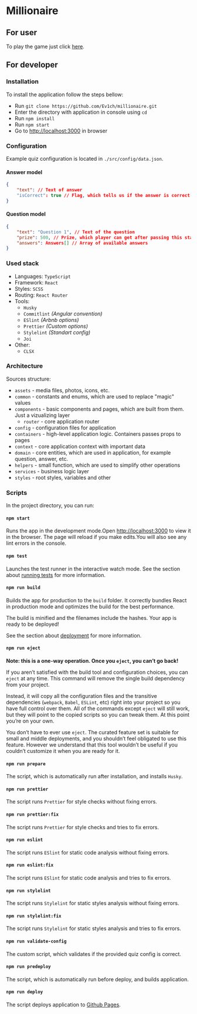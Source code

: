 # Millionaire

## For user

To play the game just click [here](https://ev1ch.github.io/millionaire/).

## For developer

### Installation

To install the application follow the steps bellow:

-   Run `git clone https://github.com/Ev1ch/millionaire.git`
-   Enter the directory with application in console using `cd`
-   Run `npm install`
-   Run `npm start`
-   Go to [http://localhost:3000](http://localhost:3000) in browser

### Configuration

Example quiz configuration is located in `./src/config/data.json`.

#### Answer model

```json
{
    "text": // Text of answer
    "isCorrect": true // Flag, which tells us if the answer is correct (can be skipped, if an answer is wrong)
}
```

#### Question model

```json
{
    "text": "Question 1", // Text of the question
    "prize": 500, // Prize, which player can get after passing this stage
    "answers": Answers[] // Array of available answers
}
```

### Used stack

-   Languages: `TypeScript`
-   Framework: `React`
-   Styles: `SCSS`
-   Routing: `React Router`
-   Tools:
    -   `Husky`
    -   `Commitlint` _(Angular convention)_
    -   `ESlint` _(Arbnb options)_
    -   `Prettier` _(Custom options)_
    -   `Stylelint` _(Standart config)_
    -   `Joi`
-   Other:
    -   `CLSX`

### Architecture

Sources structure:

-   `assets` - media files, photos, icons, etc.
-   `common` - constants and enums, which are used to replace "magic" values
-   `components` - basic components and pages, which are built from them. Just a vizualizing layer
    -   `router` - core application router
-   `config` - configuration files for application
-   `containers` - high-level application logic. Containers passes props to pages
-   `context` - core application context with important data
-   `domain` - core entities, which are used in application, for example question, answer, etc.
-   `helpers` - small function, which are used to simplify other operations
-   `services` - business logic layer
-   `styles` - root styles, variables and other

### Scripts

In the project directory, you can run:

#### `npm start`

Runs the app in the development mode.Open [http://localhost:3000](http://localhost:3000) to view it in the browser. The page will reload if you make edits.You will also see any lint errors in the console.

#### `npm test`

Launches the test runner in the interactive watch mode. See the section about [running tests](https://facebook.github.io/create-react-app/docs/running-tests) for more information.

#### `npm run build`

Builds the app for production to the `build` folder. It correctly bundles React in production mode and optimizes the build for the best performance.

The build is minified and the filenames include the hashes. Your app is ready to be deployed!

See the section about [deployment](https://facebook.github.io/create-react-app/docs/deployment) for more information.

#### `npm run eject`

**Note: this is a one-way operation. Once you `eject`, you can’t go back!**

If you aren’t satisfied with the build tool and configuration choices, you can `eject` at any time. This command will remove the single build dependency from your project.

Instead, it will copy all the configuration files and the transitive dependencies (`webpack`, `Babel`, `ESLint`, etc) right into your project so you have full control over them. All of the commands except `eject` will still work, but they will point to the copied scripts so you can tweak them. At this point you’re on your own.

You don’t have to ever use `eject`. The curated feature set is suitable for small and middle deployments, and you shouldn’t feel obligated to use this feature. However we understand that this tool wouldn’t be useful if you couldn’t customize it when you are ready for it.

#### `npm run prepare`

The script, which is automatically run after installation, and installs `Husky`.

#### `npm run prettier`

The script runs `Prettier` for style checks without fixing errors.

#### `npm run prettier:fix`

The script runs `Prettier` for style checks and tries to fix errors.

#### `npm run eslint`

The script runs `ESlint` for static code analysis without fixing errors.

#### `npm run eslint:fix`

The script runs `ESlint` for static code analysis and tries to fix errors.

#### `npm run stylelint`

The script runs `Stylelint` for static styles analysis without fixing errors.

#### `npm run stylelint:fix`

The script runs `Stylelint` for static styles analysis and tries to fix errors.

#### `npm run validate-config`

The custom script, which validates if the provided quiz config is correct.

#### `npm run predeploy`

The script, which is automatically run before deploy, and builds application.

#### `npm run deploy`

The script deploys application to [Github Pages](https://ev1ch.github.io/millionaire/).
